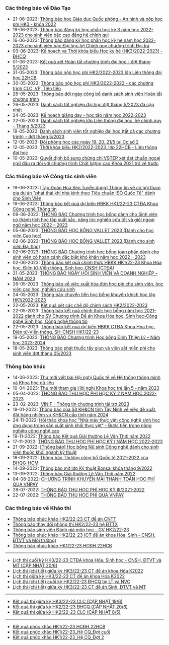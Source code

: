 ### Các thông báo về Đào Tạo
 - 21-06-2023: [Thông báo học Giáo dục Quốc phòng - An ninh và nộp học phí HK3 - khóa 2022](https://www.hcmus.edu.vn/component/content/article/194-phong-dao-tao/thong-bao-lien-thong-dai-hoc/hoc-phi_lt/5052-thong-bao-hoc-giao-duc-quoc-phong-an-ninh-va-nop-hoc-phi-hk3-khoa-2022?Itemid=437)
 - 19-06-2023: [Thông báo đăng ký học phần học kỳ 3 năm học 2022-2023 cho sinh viên bậc cao đẳng hệ chính qui](https://www.hcmus.edu.vn/component/content/article/200-phong-dao-tao/thong-bao-he-cao-dang/dang-ky-hoc-phan_cd/5051-thong-bao-dang-ky-hoc-phan-hoc-ky-3-nam-hoc-2022-2023-cho-sinh-vien-bac-cao-dang-he-chinh-qui?Itemid=437)
 - 16-06-2023: [Thông báo đăng ký học phần học kỳ hè năm học 2022-2023  cho sinh viên bậc Đại học hệ Chính quy chương trình Đại trà](https://www.hcmus.edu.vn/component/content/article/186-phong-dao-tao/thong-bao-he-chinh-quy/dang-ky-hoc-phan/5045-thong-bao-dang-ky-hoc-phan-hoc-ky-he-nam-hoc-2022-2023-cho-sinh-vien-bac-dai-hoc-he-chinh-quy-chuong-trinh-dai-tra?Itemid=437)
 - 03-06-2023: [Kế hoạch và Thời khóa biểu Học kỳ hè (HK3/2022-2023) - ĐHCQ](https://www.hcmus.edu.vn/component/content/article/184-phong-dao-tao/thong-bao-he-chinh-quy/thoi-khoa-bieu/5030-ke-hoach-va-thoi-khoa-bieu-hoc-ky-he-hk3-2022-2023-dhcq?Itemid=437)
 - 01-06-2023: [Kết quả xét Hoàn tất chương trình đại học - đợt tháng 5/2023](https://www.hcmus.edu.vn/component/content/article/190-phong-dao-tao/thong-bao-he-chinh-quy/hoan-tat-chuong-trinh/5024-ket-qua-xet-hoan-tat-chuong-trinh-dai-hoc-dot-thang-5-2023?Itemid=437)
 - 31-05-2023: [Thông báo nộp học phí HK2/2022-2023 lớp Liên thông đại học 22HCB](https://www.hcmus.edu.vn/component/content/article/194-phong-dao-tao/thong-bao-lien-thong-dai-hoc/hoc-phi_lt/5022-thong-bao-nop-hoc-phi-hk2-2022-2023-lop-lien-thong-dai-hoc-22hcb?Itemid=437)
 - 30-05-2023: [Thông báo nộp học phí HK3/2022-2023 - các chương trình CLC, VP, Tiên tiến](https://www.hcmus.edu.vn/component/content/article/187-phong-dao-tao/thong-bao-he-chinh-quy/hoc-phi/5020-thong-bao-nop-hoc-phi-hk3-2022-2023-cac-chuong-trinh-clc-vp-tien-tien?Itemid=437)
 - 26-05-2023: [Thông báo dời ngày công bố danh sách sinh viên Hoàn tất chương trình](https://www.hcmus.edu.vn/component/content/article/190-phong-dao-tao/thong-bao-he-chinh-quy/hoan-tat-chuong-trinh/5018-thong-bao-doi-ngay-cong-bo-danh-sach-sinh-vien-hoan-tat-chuong-trinh?Itemid=437)
 - 26-05-2023: [Danh sách tốt nghiệp đại học đợt tháng 5/2023 đã cập nhật](https://www.hcmus.edu.vn/component/content/article/189-phong-dao-tao/thong-bao-he-chinh-quy/tot-nghiep/5017-danh-sach-tot-nghiep-dai-hoc-dot-thang-5-2023-da-cap-nhat?Itemid=437)
 - 24-05-2023: [Kế hoạch giảng dạy - học tập năm học 2022-2023](https://www.hcmus.edu.vn/component/content/article/191-phong-dao-tao/thong-bao-he-chinh-quy/thong-bao-khac/5012-ke-hoach-giang-day-hoc-tap-nam-hoc-2022-2023?Itemid=437)
 - 22-05-2023: [Danh sách tốt nghiệp lớp Liên thông đại học, hệ chính quy - Tháng 5/2023](https://www.hcmus.edu.vn/component/content/article/195-phong-dao-tao/thong-bao-lien-thong-dai-hoc/tot-nghiep_lt/5005-danh-sach-tot-nghiep-lop-lien-thong-dai-hoc-he-chinh-quy-thang-5-2023?Itemid=437)
 - 19-05-2023: [Danh sách sinh viên tốt nghiệp đại học (tất cả các chương trình) - đợt tháng 5/2023 ](https://www.hcmus.edu.vn/component/content/article/189-phong-dao-tao/thong-bao-he-chinh-quy/tot-nghiep/5003-danh-sach-sinh-vien-tot-nghiep-dai-hoc-tat-ca-cac-chuong-trinh-dot-thang-5-2023?Itemid=437)
 - 12-05-2023: [Đổi phòng học các ngày 19, 20, 21/5 tại Cơ sở 2](https://www.hcmus.edu.vn/component/content/article/185-phong-dao-tao/thong-bao-he-chinh-quy/thay-doi-lich-hoc-phong-hoc/4991-doi-phong-hoc-cac-ngay-19-20-21-5-tai-co-so-2?Itemid=437)
 - 12-05-2023: [Thời khóa biểu HK2/2022-2023, lớp 22HCB - Liên thông đại học](https://www.hcmus.edu.vn/component/content/article/192-phong-dao-tao/thong-bao-lien-thong-dai-hoc/thoi-khoa-bieu_lt/4990-thoi-khoa-bieu-hk2-2022-2023-lop-22hcb-lien-thong-dai-hoc?Itemid=437)
 - 10-05-2023: [Quyết định bổ sung chứng chỉ VSTEP xét đạt chuẩn ngoại ngữ đầu ra đối với chương trình Chất lượng cao Khóa 2021 trở về trước](https://www.hcmus.edu.vn/component/content/article/212-phong-dao-tao/quy-che-dao-tao/4986-quyet-dinh-bo-sung-chung-chi-vstep-xet-dat-chuan-ngoai-ngu-dau-ra-doi-voi-chuong-trinh-chat-luong-cao-khoa-2021-tro-ve-truoc?Itemid=437)
### Các thông báo về Công tác sinh viên
 - 19-06-2023: [[Tập Đoàn Hoa Sen Tuyển dụng] Thông tin về cơ hội tham gia dự án "phát thải khí nhà kính theo Tiêu chuẩn ISO Quốc Tế" dành cho Sinh Viên](https://www.hcmus.edu.vn/component/content/article/109-cong-tac-sinh-vien/thong-tin-danh-cho-sinh-vien/5048-tap-doan-hoa-sen-tuyen-dung-thong-tin-ve-co-hoi-tham-gia-du-an-phat-thai-khi-nha-kinh-theo-tieu-chuan-iso-quoc-te-danh-cho-sinh-vien?Itemid=437)
 - 19-06-2023: [Thông báo kết quả dự kiến HBKK HK1/22-23 CTĐA Khoa Công nghệ Thông tin ](https://www.hcmus.edu.vn/component/content/article/125-cong-tac-sinh-vien/thong-bao-hoc-bong/5047-thong-bao-ket-qua-du-kien-hbkk-hk1-22-23-ctda-khoa-cong-nghe-thong-tin?Itemid=437)
 - 09-06-2023: [THÔNG BÁO  Chương trình học bổng dành cho Sinh viên có thành tích học tập xuất sắc, năng lực nghiên cứu tốt và giỏi ngoại ngữ năm học 2022 – 2023](https://www.hcmus.edu.vn/component/content/article/125-cong-tac-sinh-vien/thong-bao-hoc-bong/5036-thong-bao-chuong-trinh-hoc-bong-danh-cho-sinh-vien-co-thanh-tich-hoc-tap-xuat-sac-nang-luc-nghien-cuu-tot-va-gioi-ngoai-ngu-nam-hoc-2022-2023?Itemid=437)
 - 05-06-2023: [THÔNG BÁO HỌC BỔNG VALLET 2023 (Dành cho học viên Cao học)](https://www.hcmus.edu.vn/component/content/article/125-cong-tac-sinh-vien/thong-bao-hoc-bong/5031-thong-bao-hoc-bong-vallet-2023-danh-cho-hoc-vien-cao-hoc?Itemid=437)
 - 02-06-2023: [THÔNG BÁO HỌC BỔNG VALLET 2023 (Dành cho sinh viên Đại học)](https://www.hcmus.edu.vn/component/content/article/125-cong-tac-sinh-vien/thong-bao-hoc-bong/5028-thong-bao-hoc-bong-vallet-2023-danh-cho-sinh-vien-dai-hoc?Itemid=437)
 - 02-06-2023: [THÔNG BÁO  Chương trình học bổng toàn phần dành cho sinh viên có hoàn cảnh đặc biệt khó khăn năm học 2022 – 2023](https://www.hcmus.edu.vn/component/content/article/125-cong-tac-sinh-vien/thong-bao-hoc-bong/5027-thong-bao-chuong-trinh-hoc-bong-toan-phan-danh-cho-sinh-vien-co-hoan-canh-dac-biet-kho-khan-nam-hoc-2022-2023?Itemid=437)
 - 02-06-2023: [Thông báo kết quả chính thức HBKK HK1/22-23 Khoa Hóa học, Điện tử-Viễn thông, Sinh học-CNSH (CTĐA)](https://www.hcmus.edu.vn/component/content/article/125-cong-tac-sinh-vien/thong-bao-hoc-bong/5025-thong-bao-ket-qua-chinh-thuc-hbkk-hk1-22-23-khoa-hoa-hoc-dien-tu-vien-thong-sinh-hoc-cnsh-ctda?Itemid=437)
 - 31-05-2023: [THÔNG BÁO NGÀY HỘI SINH VIÊN VÀ DOANH NGHIỆP – NĂM 2023 ](https://www.hcmus.edu.vn/component/content/article/109-cong-tac-sinh-vien/thong-tin-danh-cho-sinh-vien/5021-thong-bao-ngay-hoi-sinh-vien-va-doanh-nghiep-nam-2023?Itemid=437)
 - 26-05-2023: [Thông báo về việc xuất hóa đơn học phí cho sinh viên, học viên cao học, nghiên cứu sinh](https://www.hcmus.edu.vn/component/content/article/109-cong-tac-sinh-vien/thong-tin-danh-cho-sinh-vien/5016-thong-bao-ve-viec-xuat-hoa-don-hoc-phi-cho-sinh-vien-hoc-vien-cao-hoc-nghien-cuu-sinh?Itemid=437)
 - 24-05-2023: [Thông báo chuyển tiền học bổng khuyến khích học tập HK1/2022-2023 ](https://www.hcmus.edu.vn/component/content/article/125-cong-tac-sinh-vien/thong-bao-hoc-bong/5011-thong-bao-chuyen-tien-hoc-bong-khuyen-khich-hoc-tap-hk1-2022-2023?Itemid=437)
 - 22-05-2023: [Kết quả xét các chế độ chính sách HK2/2022-2023](https://www.hcmus.edu.vn/component/content/article/126-cong-tac-sinh-vien/thong-bao-mien-giam/5007-ket-qua-xet-cac-che-do-chinh-sach-hk2-2022-2023?Itemid=437)
 - 22-05-2023: [Thông báo kết quả chính thức học bổng năm học 2021-2022 dành cho SV Chương trình Đề án Khoa Hóa học, Sinh học-Công nghệ Sinh học, Công nghệ thông tin](https://www.hcmus.edu.vn/component/content/article/125-cong-tac-sinh-vien/thong-bao-hoc-bong/5006-thong-bao-ket-qua-chinh-thuc-hoc-bong-nam-hoc-2021-2022-danh-cho-sv-chuong-trinh-de-an-khoa-hoa-hoc-sinh-hoc-cong-nghe-sinh-hoc-cong-nghe-thong-tin?Itemid=437)
 - 22-05-2023: [Thông báo kết quả dự kiến HBKK CTĐA Khoa Hóa học, Điện tử-Viễn thông, SH-CNSH HK1/22-23](https://www.hcmus.edu.vn/component/content/article/125-cong-tac-sinh-vien/thong-bao-hoc-bong/5004-thong-bao-ket-qua-du-kien-hbkk-ctda-khoa-hoa-hoc-dien-tu-vien-thong-sh-cnsh-hk1-22-23?Itemid=437)
 - 19-05-2023: [THÔNG BÁO Chương trình Học bổng Đinh Thiện Lý – Năm học 2023-2024](https://www.hcmus.edu.vn/component/content/article/125-cong-tac-sinh-vien/thong-bao-hoc-bong/5001-thong-bao-chuong-trinh-hoc-bong-dinh-thien-ly-nam-hoc-2023-2024?Itemid=437)
 - 18-05-2023: [Thông báo phát thuốc tẩy giun và viên sắt miễn phí cho sinh viên đợt tháng 05/2023](https://www.hcmus.edu.vn/component/content/article/109-cong-tac-sinh-vien/thong-tin-danh-cho-sinh-vien/5000-thong-bao-phat-thuoc-tay-giun-va-vien-sat-mien-phi-cho-sinh-vien-dot-thang-05-2023?Itemid=437)
### Thông báo khác
 - 14-06-2023: [Thư mời viết bài Hội nghị Quốc tế về Hệ thống thông minh và Khoa học dữ liệu](https://www.hcmus.edu.vn/component/content/article?id=5042:thu-moi-viet-bai-hoi-nghi-quoc-te-ve-he-thong-thong-minh-va-khoa-hoc-du-lieu&catid=100&Itemid=437)
 - 10-04-2023: [Thư mời tham gia Hội nghị Khoa học trẻ lần 5 - năm 2023](https://www.hcmus.edu.vn/component/content/article?id=4953:thu-moi-tham-gia-hoi-nghi-khoa-hoc-tre-lan-5-nam-2023&catid=100&Itemid=437)
 - 05-04-2023: [THÔNG BÁO THU HỌC PHÍ HỌC KỲ 2 NĂM HỌC 2022-2023](https://www.hcmus.edu.vn/component/content/article/156-ke-hoach-tai-chinh/thong-bao-danh-cho-sinh-vien/4946-thong-bao-thu-hoc-phi-hoc-ky-2-nam-hoc-2022-2023?Itemid=437)
 - 23-02-2023: [VINIF - Thông tin chương trình tài trợ 2023](https://www.hcmus.edu.vn/component/content/article?id=4874:vinif-thong-tin-chuong-trinh-tai-tro-2023&catid=100&Itemid=437)
 - 19-01-2023: [Thông báo của Sở KH&CN tỉnh Tây Ninh về việc đề xuất, đặt hàng nhiệm vụ KH&CN cấp tỉnh năm 2024](https://www.hcmus.edu.vn/component/content/article?id=4825:thong-bao-cua-so-kh-cn-tinh-tay-ninh-ve-viec-de-xuat-dat-hang-nhiem-vu-kh-cn-cap-tinh-nam-2024&catid=100&Itemid=437)
 - 24-11-2022: [Hội thảo khoa học "Nhà máy thực vật: công nghệ sinh học ứng dụng trong sản xuất sinh khối thực vật" - Bước tiến trong nông nghiệp công nghệ cao](https://www.hcmus.edu.vn/component/content/article?id=4730:hoi-thao-khoa-hoc-nha-may-thuc-vat-cong-nghe-sinh-hoc-ung-dung-trong-san-xuat-sinh-khoi-thuc-vat-buoc-tien-trong-nong-nghiep-cong-nghe-cao&catid=100&Itemid=437)
 - 19-11-2022: [Thông báo Kết quả Giải thưởng Lê Văn Thới năm 2022](https://www.hcmus.edu.vn/component/content/article?id=4722:thong-bao-ket-qua-giai-thuong-le-van-thoi-nam-2022&catid=100&Itemid=437)
 - 17-11-2022: [THÔNG BÁO THU HỌC PHÍ HỌC KỲ I NĂM HỌC 2022-2023](https://www.hcmus.edu.vn/component/content/article/156-ke-hoach-tai-chinh/thong-bao-danh-cho-sinh-vien/4718-thong-bao-thu-hoc-phi-hoc-ky-i-nam-hoc-2022-2023?Itemid=437)
 - 21-09-2022: [[Thông báo] Học bổng Nữ sinh Công nghệ dành cho sinh viên thuộc khối ngành kỹ thuật](https://www.hcmus.edu.vn/component/content/article/104-quan-he-doi-ngoai/thông-tin-dành-cho-sinh-viên/4591-thong-bao-hoc-bong-nu-sinh-cong-nghe-danh-cho-sinh-vien-thuoc-khoi-nganh-ky-thuat?Itemid=437)
 - 16-09-2022: [Thông báo Thưởng công bố Quốc tế 2021-2022 của ĐHQG-HCM](https://www.hcmus.edu.vn/component/content/article?id=4582:thong-bao-thuong-cong-bo-quoc-te-2021-2022-cua-dhqg-hcm&catid=100&Itemid=437)
 - 14-09-2022: [Thông báo mở lớp Kỹ thuật Bonsai khóa tháng 9/2022](https://www.hcmus.edu.vn/component/content/article?id=4575:thong-bao-mo-lop-ky-thuat-bonsai-khoa-thang-9-2022&catid=100&Itemid=437)
 - 13-09-2022: [Thông báo Giải thưởng Lê Văn Thới năm 2022](https://www.hcmus.edu.vn/component/content/article?id=4574:thong-bao-giai-thuong-le-van-thoi-nam-2022&catid=100&Itemid=437)
 - 04-08-2022: [CHƯƠNG TRÌNH KHUYẾN MÃI THANH TOÁN HỌC PHÍ QUA VNPAY](https://www.hcmus.edu.vn/component/content/article/156-ke-hoach-tai-chinh/thong-bao-danh-cho-sinh-vien/4499-chuong-trinh-khuyen-mai-thanh-toan-hoc-phi-qua-vnpay?Itemid=437)
 - 28-07-2022: [THÔNG BÁO THU HỌC PHÍ HỌC KỲ III/2021-2022](https://www.hcmus.edu.vn/component/content/article/156-ke-hoach-tai-chinh/thong-bao-danh-cho-sinh-vien/4480-thong-bao-thu-hoc-phi-hoc-ky-iii-2021-2022?Itemid=437)
 - 22-07-2022: [THÔNG BÁO THU HỌC PHÍ QUA VNPAY](https://www.hcmus.edu.vn/component/content/article/156-ke-hoach-tai-chinh/thong-bao-danh-cho-sinh-vien/4465-thong-bao-thu-hoc-phi-qua-vnpay?Itemid=437)
### Các thông báo về Khảo thí
 - [Thông báo phúc khảo HK2/22-23 CT đề án CNTT](http://ktdbcl.hcmus.edu.vn/index.php/thong-bao/722-thong-bao-phuc-kh-o-hk2-22-23-ct-d-an-cntt)
 - [Thông báo thay đổi phòng thi HK2/22-23 hệ ĐTTX](http://ktdbcl.hcmus.edu.vn/index.php/thong-bao/717-thong-bao-thay-d-i-phong-thi-hk2-22-23-h-dttx)
 - [Thông báo sinh viên Đánh giá môn học - GV HK2/22-23](http://ktdbcl.hcmus.edu.vn/index.php/thong-bao/716-thong-bao-sinh-vien-danh-gia-mon-h-c-gv-hk2-22-23)
 - [Thông báo phúc khảo HK2/22-23 (CT đề án khoa Hóa, Sinh - CNSH, ĐTVT và Môi trường)](http://ktdbcl.hcmus.edu.vn/index.php/thong-bao/713-thong-bao-phuc-kh-o-hk2-22-23-ct-d-an-khoa-hoa-sinh-cnsh-dtvt-va-moi-tru-ng)
 - [Thông báo phúc khảo HK1/22-23 HCĐH 22HCB](http://ktdbcl.hcmus.edu.vn/index.php/thong-bao/712-thong-bao-phuc-kh-o-hk1-22-23-hcdh-22hcb)
---
 - [Lịch thi cuối kỳ HK3/22-23 CTĐA khoa Hóa, Sinh học - CNSH, ĐTVT và MT (CẬP NHẬT 20/6)](http://ktdbcl.hcmus.edu.vn/index.php/cong-tac-kh-o-thi/l-ch-thi-h-c-ky/725-l-ch-thi-cu-i-ky-hk3-22-23-ctda-khoa-hoa-sinh-h-c-cnsh-dtvt-va-mt)
 - [Lịch thi (chi tiết) giữa kỳ HK3/22-23 CT đề án khoa Hóa K2022](http://ktdbcl.hcmus.edu.vn/index.php/cong-tac-kh-o-thi/l-ch-thi-h-c-ky/724-l-ch-thi-chi-ti-t-gi-a-ky-hk3-22-23-ct-d-an-khoa-hoa-k2022)
 - [Lịch thi giữa kỳ HK3/22-23 CT đề án khoa Hóa K2022](http://ktdbcl.hcmus.edu.vn/index.php/cong-tac-kh-o-thi/l-ch-thi-h-c-ky/721-l-ch-thi-gi-a-ky-hk3-22-23-ct-d-an-khoa-hoa-k2022)
 - [Lịch thi (chi tiết) cuối kỳ HK2/22-23 ĐHCQ tại LT và NVC](http://ktdbcl.hcmus.edu.vn/index.php/cong-tac-kh-o-thi/l-ch-thi-h-c-ky/720-l-ch-thi-chi-ti-t-cu-i-ky-hk2-22-23-dhcq-t-i-lt-va-nvc)
 - [Lịch thi (chi tiết) giữa kỳ HK3/22-23 CT đề án Sinh, ĐTVT và MT](http://ktdbcl.hcmus.edu.vn/index.php/cong-tac-kh-o-thi/l-ch-thi-h-c-ky/719-l-ch-thi-chi-ti-t-gi-a-ky-hk3-22-23-ct-d-an-sinh-dtvt-va-mt)
---
 - [Kết quả thi giữa kỳ HK3/22-23 CLC (CẬP NHẬT 19/6)](http://ktdbcl.hcmus.edu.vn/index.php/cong-tac-kh-o-thi/k-t-qu-thi-h-c-ky/714-k-t-qu-thi-gi-a-ky-hk3-22-23-clc)
 - [Kết quả thi giữa kỳ HK2/22-23 ĐHCQ (CẬP NHẬT 20/6)](http://ktdbcl.hcmus.edu.vn/index.php/cong-tac-kh-o-thi/k-t-qu-thi-h-c-ky/708-k-t-qu-thi-gi-a-ky-hk2-22-23-dhcq)
 - [Kết quả thi giữa kỳ HK2/22-23 CLC (CẬP NHẬT 8/5)](http://ktdbcl.hcmus.edu.vn/index.php/cong-tac-kh-o-thi/k-t-qu-thi-h-c-ky/671-k-t-qu-thi-gi-a-ky-hk2-22-23-clc)
---
 - [Kết quả phúc khảo HK1/22-23 HCĐH 22HCB](http://ktdbcl.hcmus.edu.vn/index.php/cong-tac-kh-o-thi/k-t-qu-phuc-tra/723-k-t-qu-phuc-kh-o-hk1-22-23-hcdh-22hcb)
 - [Kết quả phúc khảo HK1/22-23_Hệ CQ_Đợt cuối](http://ktdbcl.hcmus.edu.vn/index.php/cong-tac-kh-o-thi/k-t-qu-phuc-tra/691-k-t-qu-phuc-kh-o-hk1-22-23-h-cq-d-t-cu-i)
 - [Kết quả phúc khảo HK1/22-23_Hệ CQ_Đợt 2](http://ktdbcl.hcmus.edu.vn/index.php/cong-tac-kh-o-thi/k-t-qu-phuc-tra/690-k-t-qu-phuc-kh-o-hk1-22-23-h-cq-d-t-2)
